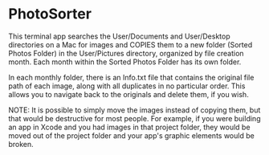# PhotoSorter
This terminal app searches the User/Documents and User/Desktop directories on a Mac for images and COPIES them to a new folder (Sorted Photos Folder) in the User/Pictures directory, organized by file creation month. Each month within the Sorted Photos Folder has its own folder. 

In each monthly folder, there is an Info.txt file that contains the original file path of each image, along with all duplicates in no particular order. This allows you to navigate back to the originals and delete them, if you wish.

NOTE: It is possible to simply move the images instead of copying them, but that would be destructive for most people. For example, if you were building an app in Xcode and you had images in that project folder, they would be moved out of the project folder and your app's graphic elements would be broken. 
